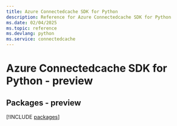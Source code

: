 ```yaml
---
title: Azure Connectedcache SDK for Python
description: Reference for Azure Connectedcache SDK for Python
ms.date: 02/04/2025
ms.topic: reference
ms.devlang: python
ms.service: connectedcache
---
```

# Azure Connectedcache SDK for Python - preview
## Packages - preview
[!INCLUDE [packages](connectedcache-index.md)]